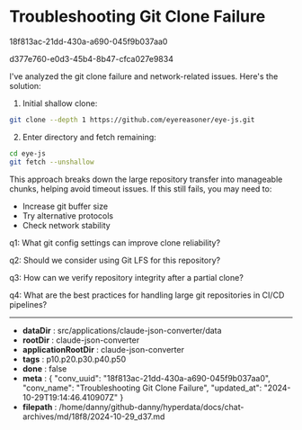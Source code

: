 # Troubleshooting Git Clone Failure

18f813ac-21dd-430a-a690-045f9b037aa0

d377e760-e0d3-45b4-8b47-cfca027e9834

 I've analyzed the git clone failure and network-related issues. Here's the solution:

1. Initial shallow clone:
```bash
git clone --depth 1 https://github.com/eyereasoner/eye-js.git
```

2. Enter directory and fetch remaining:
```bash
cd eye-js
git fetch --unshallow
```

This approach breaks down the large repository transfer into manageable chunks, helping avoid timeout issues. If this still fails, you may need to:
- Increase git buffer size
- Try alternative protocols
- Check network stability

q1: What git config settings can improve clone reliability?

q2: Should we consider using Git LFS for this repository?

q3: How can we verify repository integrity after a partial clone?

q4: What are the best practices for handling large git repositories in CI/CD pipelines?

---

* **dataDir** : src/applications/claude-json-converter/data
* **rootDir** : claude-json-converter
* **applicationRootDir** : claude-json-converter
* **tags** : p10.p20.p30.p40.p50
* **done** : false
* **meta** : {
  "conv_uuid": "18f813ac-21dd-430a-a690-045f9b037aa0",
  "conv_name": "Troubleshooting Git Clone Failure",
  "updated_at": "2024-10-29T19:14:46.410907Z"
}
* **filepath** : /home/danny/github-danny/hyperdata/docs/chat-archives/md/18f8/2024-10-29_d37.md